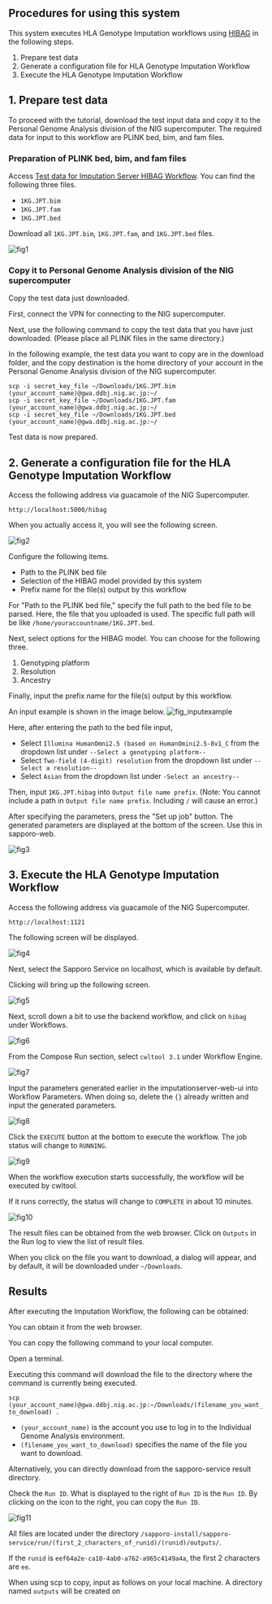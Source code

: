 ## Procedures for using this system

This system executes HLA Genotype Imputation workflows using [HIBAG](https://bioconductor.org/packages/release/bioc/html/HIBAG.html) in the following steps.

1. Prepare test data
2. Generate a configuration file for HLA Genotype Imputation Workflow
3. Execute the HLA Genotype Imputation Workflow

## 1. Prepare test data

To proceed with the tutorial, download the test input data and copy it to the Personal Genome Analysis division of the NIG supercomputer.
The required data for input to this workflow are PLINK bed, bim, and fam files.

### Preparation of PLINK bed, bim, and fam files

Access [Test data for Imputation Server HIBAG Workflow](https://zenodo.org/records/10579034).
You can find the following three files.

- `1KG.JPT.bim`
- `1KG.JPT.fam`
- `1KG.JPT.bed`

Download all `1KG.JPT.bim`, `1KG.JPT.fam`, and `1KG.JPT.bed` files.

![fig1](./imputation_server_hibag_fig1.png)

### Copy it to Personal Genome Analysis division of the NIG supercomputer

Copy the test data just downloaded.

First, connect the VPN for connecting to the NIG supercomputer.

Next, use the following command to copy the test data that you have just downloaded.
(Please place all PLINK files in the same directory.)

In the following example, the test data you want to copy are in the download folder, and the copy destination is the home directory of your account in the Personal Genome Analysis division of the NIG supercomputer.

```
scp -i secret_key_file ~/Downloads/1KG.JPT.bim (your_account_name)@gwa.ddbj.nig.ac.jp:~/
scp -i secret_key_file ~/Downloads/1KG.JPT.fam (your_account_name)@gwa.ddbj.nig.ac.jp:~/
scp -i secret_key_file ~/Downloads/1KG.JPT.bed (your_account_name)@gwa.ddbj.nig.ac.jp:~/
```

Test data is now prepared.

## 2. Generate a configuration file for the HLA Genotype Imputation Workflow

Access the following address via guacamole of the NIG Supercomputer.

```
http://localhost:5000/hibag
```

When you actually access it, you will see the following screen.

![fig2](./imputation_server_hibag_fig2.png)

Configure the following items.

- Path to the PLINK bed file
- Selection of the HIBAG model provided by this system
- Prefix name for the file(s) output by this workflow

For "Path to the PLINK bed file," specify the full path to the bed file to be parsed.
Here, the file that you uploaded is used.
The specific full path will be like `/home/youraccountname/1KG.JPT.bed`.

Next, select options for the HIBAG model.
You can choose for the following three.

1. Genotyping platform
2. Resolution
3. Ancestry

Finally, input the prefix name for the file(s) output by this workflow.

An input example is shown in the image below.
![fig_inputexample](./imputation_server_hibag_fig_inputexample.png)

Here, after entering the path to the bed file input,

- Select `Illumina HumanOmni2.5 (based on HumanOmini2.5-8v1_C` from the dropdown list under `--Select a genotyping platform--`
- Select `Two-field (4-digit) resolution` from the dropdown list under `--Select a resolution--`
- Select `Asian` from the dropdown list under `-Select an ancestry--`

Then, input `1KG.JPT.hibag` into `Output file name prefix`.
(Note: You cannot include a path in `Output file name prefix`. Including `/` will cause an error.)

After specifying the parameters, press the "Set up job" button.
The generated parameters are displayed at the bottom of the screen.
Use this in sapporo-web.

![fig3](./imputation_server_hibag_fig3.png)

## 3. Execute the HLA Genotype Imputation Workflow

Access the following address via guacamole of the NIG Supercomputer.

```
http://localhost:1121
```

The following screen will be displayed.

![fig4](./imputation_server_hibag_fig4.png)

Next, select the Sapporo Service on localhost, which is available by default.

Clicking will bring up the following screen.

![fig5](./imputation_server_hibag_fig5.png)

Next, scroll down a bit to use the backend workflow, and click on `hibag` under Workflows.

![fig6](./imputation_server_hibag_fig6.png)

From the Compose Run section, select `cwltool 3.1` under Workflow Engine.

![fig7](./imputation_server_hibag_fig7.png)

Input the parameters generated earlier in the imputationserver-web-ui into Workflow Parameters. When doing so, delete the `{}` already written and input the generated parameters.

![fig8](./imputation_server_hibag_fig8.png)

Click the `EXECUTE` button at the bottom to execute the workflow. The job status will change to `RUNNING`.

![fig9](./imputation_server_hibag_fig9.png)

When the workflow execution starts successfully, the workflow will be executed by cwltool.

If it runs correctly, the status will change to `COMPLETE` in about 10 minutes.

![fig10](./imputation_server_hibag_fig10.png)

The result files can be obtained from the web browser. Click on `Outputs` in the Run log to view the list of result files.

When you click on the file you want to download, a dialog will appear, and by default, it will be downloaded under `~/Downloads`.

## Results

After executing the Imputation Workflow, the following can be obtained:

You can obtain it from the web browser.

You can copy the following command to your local computer.

Open a terminal.

Executing this command will download the file to the directory where the command is currently being executed.

`scp (your_account_name)@gwa.ddbj.nig.ac.jp:~/Downloads/(filename_you_want_to_download) .`

- `(your_account_name)` is the account you use to log in to the Individual Genome Analysis environment.
- `(filename_you_want_to_download)` specifies the name of the file you want to download.

Alternatively, you can directly download from the sapporo-service result directory.

Check the `Run ID`. What is displayed to the right of `Run ID` is the `Run ID`. By clicking on the icon to the right, you can copy the `Run ID`.

![fig11](./imputation_server_hibag_fig11.png)

All files are located under the directory `/sapporo-install/sapporo-service/run/(first_2_characters_of_runid)/(runid)/outputs/`.

If the `runid` is `eef64a2e-ca10-4ab0-a762-a965c4149a4a`, the first 2 characters are `ee`.

When using scp to copy, input as follows on your local machine. A directory named `outputs` will be created on

